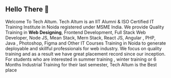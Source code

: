 ## Hello There 👋

Welcome To Tech Altum.
Tech Altum is an IIT Alumni & ISO Certified IT Training Institute in Noida registered under MSME India. We provide Quality Training in **Web Designing**, Frontend Development, Full Stack Web Developer, Node JS, Mean Stack, Mern Stack, React JS, Angular , PHP, Java , Photoshop, Figma and Other IT Courses Training in Noida to generate deployable and skillful professionals for web industry. We focus on quality training and as a result we have great placement record since our inception. For students who are interested in summer training , winter training or 6 Months Industrial Training for their last semester, Tech Altum is the Best place
